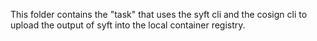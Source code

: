 This folder contains the "task" that uses the syft cli and the cosign cli to upload the output of syft into the local container registry.
